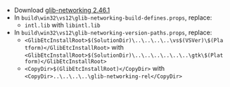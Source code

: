  * Download [glib-networking 2.46.1](https://github.com/nice-software/glib-networking/releases/download/2.46.1-openssl/glib-networking-2.46.1.tar.xz)
 * In `build\win32\vs12\glib-networking-build-defines.props`, replace:
	* `intl.lib` with `libintl.lib`
 * In `build\win32\vs12\glib-networking-version-paths.props`, replace:
	* `<GlibEtcInstallRoot>$(SolutionDir)\..\..\..\..\vs$(VSVer)\$(Platform)</GlibEtcInstallRoot>` with
`<GlibEtcInstallRoot>$(SolutionDir)\..\..\..\..\..\..\gtk\$(Platform)</GlibEtcInstallRoot>`
	* `<CopyDir>$(GlibEtcInstallRoot)</CopyDir>` with
`<CopyDir>..\..\..\..\glib-networking-rel</CopyDir>`
